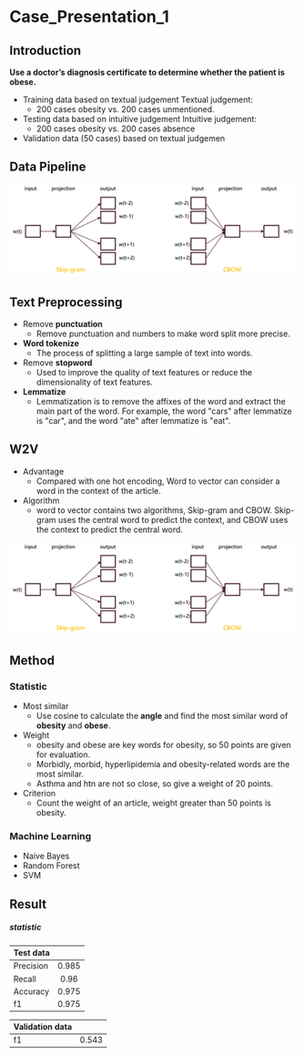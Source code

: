 ﻿# Case_Presentation_1

## Introduction
**Use a doctor’s diagnosis certificate to determine whether the patient is obese.**

* Training data based on textual judgement
Textual judgement: 
	* 200 cases obesity vs. 200 cases unmentioned.
* Testing data based on intuitive judgement
Intuitive judgement: 
	* 200 cases obesity vs. 200 cases absence
* Validation data (50 cases) based on textual judgemen

## Data Pipeline
![This is a alt text.](https://github.com/frankye1000/NYCU-DigitalMedicine/blob/master/Case_Presentation_1/ppt/W2V.png?raw=true)



## Text Preprocessing
* Remove __punctuation__
	* Remove punctuation and numbers to make word split more precise.
* __Word tokenize__
	* The process of splitting a large sample of text into words.
* Remove __stopword__
	* Used to improve the quality of text features or reduce the dimensionality of text features.
* __Lemmatize__
	* Lemmatization is to remove the affixes of the word and extract the main part of the word. For example, the word "cars" after lemmatize is "car", and the word "ate" after lemmatize is "eat".



## W2V
* Advantage
	* Compared with one hot encoding, Word to vector can consider a word in the context of the article.
* Algorithm   
	*  word to vector contains two algorithms, Skip-gram and CBOW. Skip-gram uses the central word to predict the context, and CBOW uses the context to predict the central word.

![w2v](https://github.com/frankye1000/NYCU-DigitalMedicine/blob/master/Case_Presentation_1/ppt/W2V.png?raw=true)


## Method
### Statistic
* Most similar
	* Use cosine to calculate the __angle__ and find the most similar word of __obesity__ and __obese__.
* Weight
	* obesity and obese are key words for obesity, so 50 points are given for evaluation. 
	* Morbidly, morbid, hyperlipidemia and obesity-related words are the most similar.
	* Asthma and htn are not so close, so give a weight of 20 points.
* Criterion 
	* Count the weight of an article, weight greater than 50 points is obesity.

### Machine Learning
* Naive Bayes
* Random Forest
* SVM

## Result
##### statistic  
| Test data  |  |
| ---------- |:----:|
| Precision  | 0.985|
| Recall     | 0.96 |
| Accuracy   | 0.975|
| f1         | 0.975|

| Validation data |  |
| ---------- |:----:|
| f1         | 0.543|